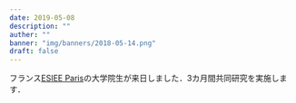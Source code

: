 ```yaml
---
date: 2019-05-08
description: ""
auther: ""
banner: "img/banners/2018-05-14.png"
draft: false
---
```

フランス[ESIEE Paris](https://www.esiee.fr/)の大学院生が来日しました．3カ月間共同研究を実施します．
